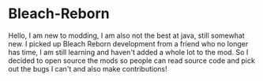 # Bleach-Reborn
Hello, I am new to modding, I am also not the best at java, still somewhat new. I picked up Bleach Reborn development from a friend who no longer has time, I am still learning and haven't added a whole lot to the mod. So I decided to open source the mods so people can read source code and pick out the bugs I can't and also make contributions!
